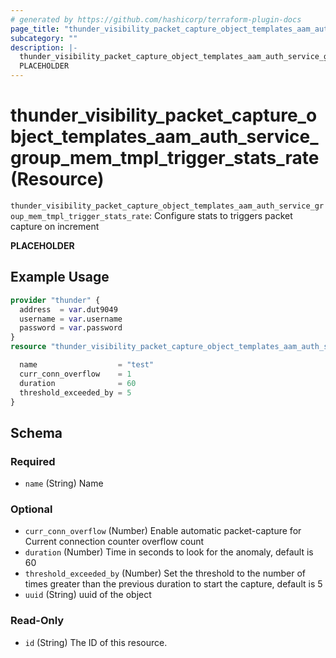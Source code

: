 ```yaml
---
# generated by https://github.com/hashicorp/terraform-plugin-docs
page_title: "thunder_visibility_packet_capture_object_templates_aam_auth_service_group_mem_tmpl_trigger_stats_rate Resource - terraform-provider-thunder"
subcategory: ""
description: |-
  thunder_visibility_packet_capture_object_templates_aam_auth_service_group_mem_tmpl_trigger_stats_rate: Configure stats to triggers packet capture on increment
  PLACEHOLDER
---
```


# thunder_visibility_packet_capture_object_templates_aam_auth_service_group_mem_tmpl_trigger_stats_rate (Resource)

`thunder_visibility_packet_capture_object_templates_aam_auth_service_group_mem_tmpl_trigger_stats_rate`: Configure stats to triggers packet capture on increment

__PLACEHOLDER__

## Example Usage

```terraform
provider "thunder" {
  address  = var.dut9049
  username = var.username
  password = var.password
}
resource "thunder_visibility_packet_capture_object_templates_aam_auth_service_group_mem_tmpl_trigger_stats_rate" "thunder_visibility_packet_capture_object_templates_aam_auth_service_group_mem_tmpl_trigger_stats_rate" {

  name                  = "test"
  curr_conn_overflow    = 1
  duration              = 60
  threshold_exceeded_by = 5
}
```

<!-- schema generated by tfplugindocs -->
## Schema

### Required

- `name` (String) Name

### Optional

- `curr_conn_overflow` (Number) Enable automatic packet-capture for Current connection counter overflow count
- `duration` (Number) Time in seconds to look for the anomaly, default is 60
- `threshold_exceeded_by` (Number) Set the threshold to the number of times greater than the previous duration to start the capture, default is 5
- `uuid` (String) uuid of the object

### Read-Only

- `id` (String) The ID of this resource.


